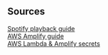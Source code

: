 ## Sources

[Spotify playback guide](https://developer.spotify.com/documentation/web-playback-sdk/guide/)  
[AWS Amplify guide](https://aws.amazon.com/getting-started/hands-on/build-react-app-amplify-graphql/)  
[AWS Lambda & Amplify secrets](https://aws.amazon.com/blogs/mobile/configure-environment-variables-and-secrets-for-your-lambda-functions-with-amplify-cli/)  
